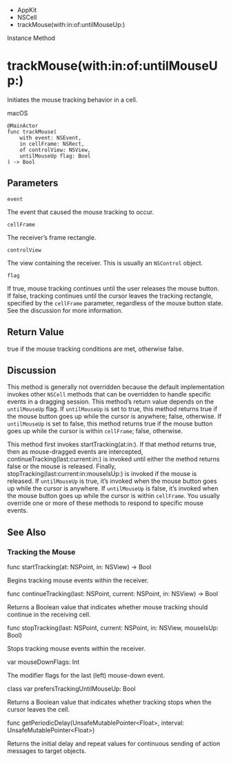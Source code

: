 

- AppKit
- NSCell
-  trackMouse(with:in:of:untilMouseUp:) 

Instance Method

# trackMouse(with:in:of:untilMouseUp:)

Initiates the mouse tracking behavior in a cell.

macOS

``` source
@MainActor
func trackMouse(
    with event: NSEvent,
    in cellFrame: NSRect,
    of controlView: NSView,
    untilMouseUp flag: Bool
) -> Bool
```

## Parameters 

`event`  

The event that caused the mouse tracking to occur.

`cellFrame`  

The receiver’s frame rectangle.

`controlView`  

The view containing the receiver. This is usually an `NSControl` object.

`flag`  

If true, mouse tracking continues until the user releases the mouse button. If false, tracking continues until the cursor leaves the tracking rectangle, specified by the `cellFrame` parameter, regardless of the mouse button state. See the discussion for more information.

## Return Value

true if the mouse tracking conditions are met, otherwise false.

## Discussion

This method is generally not overridden because the default implementation invokes other `NSCell` methods that can be overridden to handle specific events in a dragging session. This method’s return value depends on the `untilMouseUp` flag. If `untilMouseUp` is set to true, this method returns true if the mouse button goes up while the cursor is anywhere; false, otherwise. If `untilMouseUp` is set to false, this method returns true if the mouse button goes up while the cursor is within `cellFrame`; false, otherwise.

This method first invokes startTracking(at:in:). If that method returns true, then as mouse-dragged events are intercepted, continueTracking(last:current:in:) is invoked until either the method returns false or the mouse is released. Finally, stopTracking(last:current:in:mouseIsUp:) is invoked if the mouse is released. If `untilMouseUp` is true, it’s invoked when the mouse button goes up while the cursor is anywhere. If `untilMouseUp` is false, it’s invoked when the mouse button goes up while the cursor is within `cellFrame`. You usually override one or more of these methods to respond to specific mouse events.

## See Also

### Tracking the Mouse

func startTracking(at: NSPoint, in: NSView) -> Bool

Begins tracking mouse events within the receiver.

func continueTracking(last: NSPoint, current: NSPoint, in: NSView) -> Bool

Returns a Boolean value that indicates whether mouse tracking should continue in the receiving cell.

func stopTracking(last: NSPoint, current: NSPoint, in: NSView, mouseIsUp: Bool)

Stops tracking mouse events within the receiver.

var mouseDownFlags: Int

The modifier flags for the last (left) mouse-down event.

class var prefersTrackingUntilMouseUp: Bool

Returns a Boolean value that indicates whether tracking stops when the cursor leaves the cell.

func getPeriodicDelay(UnsafeMutablePointer&lt;Float>, interval: UnsafeMutablePointer&lt;Float>)

Returns the initial delay and repeat values for continuous sending of action messages to target objects.

